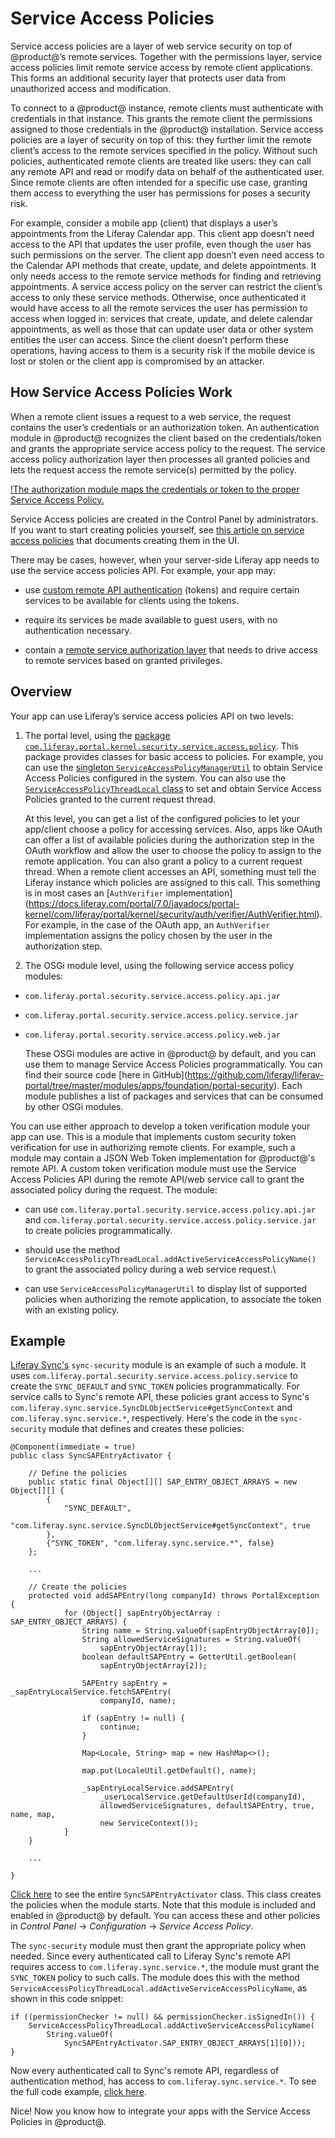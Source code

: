 # Service Access Policies

Service access policies are a layer of web service security on top of
@product@’s remote services. Together with the permissions layer,
service access policies limit remote service access by remote client
applications. This forms an additional security layer that protects user
data from unauthorized access and modification.

To connect to a @product@ instance, remote clients must authenticate
with credentials in that instance. This grants the remote client the
permissions assigned to those credentials in the @product@ installation.
Service access policies are a layer of security on top of this: they
further limit the remote client’s access to the remote services
specified in the policy. Without such policies, authenticated remote
clients are treated like users: they can call any remote API and read or
modify data on behalf of the authenticated user. Since remote clients
are often intended for a specific use case, granting them access to
everything the user has permissions for poses a security risk.

For example, consider a mobile app (client) that displays a user’s
appointments from the Liferay Calendar app. This client app doesn’t need
access to the API that updates the user profile, even though the user
has such permissions on the server. The client app doesn’t even need
access to the Calendar API methods that create, update, and delete
appointments. It only needs access to the remote service methods for
finding and retrieving appointments. A service access policy on the
server can restrict the client’s access to only these service methods.
Otherwise, once authenticated it would have access to all the remote
services the user has permission to access when logged in: services that
create, update, and delete calendar appointments, as well as those that
can update user data or other system entities the user can access. Since
the client doesn’t perform these operations, having access to them is a
security risk if the mobile device is lost or stolen or the client app
is compromised by an attacker.

## How Service Access Policies Work

When a remote client issues a request to a web service, the request
contains the user’s credentials or an authorization token. An
authentication module in @product@ recognizes the client based on the
credentials/token and grants the appropriate service access policy to
the request. The service access policy authorization layer then
processes all granted policies and lets the request access the remote
service(s) permitted by the policy.

[!The authorization module maps the credentials or token to the proper Service Access Policy.](../../images/service-access-policies-arch.png)

Service Access policies are created in the Control Panel by
administrators. If you want to start creating policies yourself, see
[this article on service access policies](https://dev.liferay.com/discover/deployment/-/knowledge_base/7-0/service-access-policies)
that documents creating them in the UI.

There may be cases, however, when your server-side Liferay app needs to use the
service access policies API. For example, your app may:

- use [custom remote API authentication](/develop/tutorials/-/knowledge_base/7-0/auto-login)
  (tokens) and require certain services to be available for clients using
  the tokens.

- require its services be made available to guest users, with no authentication
  necessary.

- contain a [remote service authorization layer](https://dev.liferay.com/develop/tutorials/-/knowledge_base/7-0/password-based-authentication-pipelines)
  that needs to drive access to remote services based on granted
  privileges.

## Overview

Your app can use Liferay’s service access policies API on two levels:

1. The portal level, using the 
   [package `com.liferay.portal.kernel.security.service.access.policy`](https://docs.liferay.com/portal/7.0/javadocs/portal-kernel/com/liferay/portal/kernel/security/service/access/policy/package-summary.html).
   This package provides classes for basic access to policies. For example, you can
   use the
   [singleton `ServiceAccessPolicyManagerUtil`](https://docs.liferay.com/portal/7.0/javadocs/portal-kernel/com/liferay/portal/kernel/security/service/access/policy/ServiceAccessPolicyManagerUtil.html)
   to obtain Service Access Policies configured in the system. You can also use the
   [`ServiceAccessPolicyThreadLocal` class](https://docs.liferay.com/portal/7.0/javadocs/portal-kernel/com/liferay/portal/kernel/security/service/access/policy/ServiceAccessPolicyThreadLocal.html)
   to set and obtain Service Access Policies granted to the current request thread.

   At this level, you can get a list of the configured policies to let your
   app/client choose a policy for accessing services. Also, apps like OAuth
   can offer a list of available policies during the authorization step in
   the OAuth workflow and allow the user to choose the policy to assign to
   the remote application. You can also grant a policy to a current request
   thread. When a remote client accesses an API, something must tell the
   Liferay instance which policies are assigned to this call. This
   something is in most cases an
   [`AuthVerifier` implementation\](https://docs.liferay.com/portal/7.0/javadocs/portal-kernel/com/liferay/portal/kernel/security/auth/verifier/AuthVerifier.html).
   For example, in the case of the OAuth app, an `AuthVerifier` implementation
   assigns the policy chosen by the user in the authorization step.

2. The OSGi module level, using the following service access policy
   modules:

- `com.liferay.portal.security.service.access.policy.api.jar`
- `com.liferay.portal.security.service.access.policy.service.jar`
- `com.liferay.portal.security.service.access.policy.web.jar`

   These OSGi modules are active in @product@ by default, and you can use
   them to manage Service Access Policies programmatically. You can find
   their source code 
   [here in GitHub\](https://github.com/liferay/liferay-portal/tree/master/modules/apps/foundation/portal-security).
   Each module publishes a list of packages and services that can be
   consumed by other OSGi modules.

You can use either approach to develop a token verification module your
app can use. This is a module that implements custom security token
verification for use in authorizing remote clients. For example, such a
module may contain a JSON Web Token implementation for @product@'s
remote API. A custom token verification module must use the Service
Access Policies API during the remote API/web service call to grant the
associated policy during the request. The module:

- can use `com.liferay.portal.security.service.access.policy.api.jar`
  and `com.liferay.portal.security.service.access.policy.service.jar` to
  create policies programmatically.

- should use the method
  `ServiceAccessPolicyThreadLocal.addActiveServiceAccessPolicyName()` to
  grant the associated policy during a web service request.\

- can use `ServiceAccessPolicyManagerUtil` to display list of
  supported policies when authorizing the remote application, to associate
  the token with an existing policy.

## Example

[Liferay Sync's](https://www.liferay.com/supporting-products/liferay-sync)
`sync-security` module is an example of such a module. It uses
`com.liferay.portal.security.service.access.policy.service` to create
the `SYNC_DEFAULT` and `SYNC_TOKEN` policies programmatically. For
service calls to Sync's remote API, these policies grant access to
Sync's `com.liferay.sync.service.SyncDLObjectService#getSyncContext`
and `com.liferay.sync.service.*`, respectively. Here's the code in
the `sync-security` module that defines and creates these policies:

    @Component(immediate = true)
    public class SyncSAPEntryActivator {

        // Define the policies
        public static final Object[][] SAP_ENTRY_OBJECT_ARRAYS = new Object[][] {
            {
                "SYNC_DEFAULT",
                "com.liferay.sync.service.SyncDLObjectService#getSyncContext", true
            },
            {"SYNC_TOKEN", "com.liferay.sync.service.*", false}
        };

        ...

        // Create the policies
        protected void addSAPEntry(long companyId) throws PortalException {
                for (Object[] sapEntryObjectArray : SAP_ENTRY_OBJECT_ARRAYS) {
                    String name = String.valueOf(sapEntryObjectArray[0]);
                    String allowedServiceSignatures = String.valueOf(
                        sapEntryObjectArray[1]);
                    boolean defaultSAPEntry = GetterUtil.getBoolean(
                        sapEntryObjectArray[2]);

                    SAPEntry sapEntry = _sapEntryLocalService.fetchSAPEntry(
                        companyId, name);

                    if (sapEntry != null) {
                        continue;
                    }

                    Map<Locale, String> map = new HashMap<>();

                    map.put(LocaleUtil.getDefault(), name);

                    _sapEntryLocalService.addSAPEntry(
                        _userLocalService.getDefaultUserId(companyId),
                        allowedServiceSignatures, defaultSAPEntry, true, name, map,
                        new ServiceContext());
                }
        }

        ...

    }

[Click here](https://github.com/liferay/liferay-portal/blob/7.0.x/modules/apps/sync/sync-security/src/main/java/com/liferay/sync/security/service/access/policy/SyncSAPEntryActivator.java)
to see the entire `SyncSAPEntryActivator` class. This class creates
the policies when the module starts. Note that this module is included
and enabled in @product@ by default. You can access these and other
policies in *Control Panel* &rarr; *Configuration* &rarr; *Service
Access Policy*.

The `sync-security` module must then grant the appropriate policy when
needed. Since every authenticated call to Liferay Sync's remote API
requires access to `com.liferay.sync.service.*`, the module must
grant the `SYNC_TOKEN` policy to such calls. The module does this
with the method
`ServiceAccessPolicyThreadLocal.addActiveServiceAccessPolicyName`, as
shown in this code snippet:

    if ((permissionChecker != null) && permissionChecker.isSignedIn()) {
        ServiceAccessPolicyThreadLocal.addActiveServiceAccessPolicyName(
            String.valueOf(
                SyncSAPEntryActivator.SAP_ENTRY_OBJECT_ARRAYS[1][0]));
    }

Now every authenticated call to Sync's remote API, regardless of
authentication method, has access to `com.liferay.sync.service.*`. To
see the full code example,
[click here](https://github.com/liferay/liferay-portal/blob/7.0.x/modules/apps/sync/sync-security/src/main/java/com/liferay/sync/security/servlet/filter/SyncAuthFilter.java).

Nice! Now you know how to integrate your apps with the Service Access
Policies in @product@.
